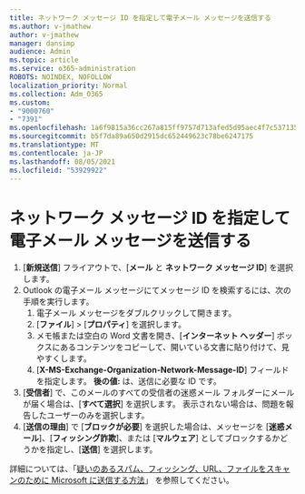 ```yaml
---
title: ネットワーク メッセージ ID を指定して電子メール メッセージを送信する
ms.author: v-jmathew
author: v-jmathew
manager: dansimp
audience: Admin
ms.topic: article
ms.service: o365-administration
ROBOTS: NOINDEX, NOFOLLOW
localization_priority: Normal
ms.collection: Adm_O365
ms.custom:
- "9000760"
- "7391"
ms.openlocfilehash: 1a6f9815a36cc267a815ff9757d713afed5d95aec4f7c537135c88cadf26cc51
ms.sourcegitcommit: b5f7da89a650d2915dc652449623c78be6247175
ms.translationtype: MT
ms.contentlocale: ja-JP
ms.lasthandoff: 08/05/2021
ms.locfileid: "53929922"
---
```

# <a name="submit-an-email-message-by-providing-the-network-message-id"></a>ネットワーク メッセージ ID を指定して電子メール メッセージを送信する

1. [**新規送信**] フライアウトで、[**メール** と **ネットワーク メッセージ ID**] を選択します。
2. Outlook の電子メール メッセージにてメッセージ ID を検索するには、次の手順を実行します。
    1. 電子メール メッセージをダブルクリックして開きます。
    1. [**ファイル**]  >  [**プロパティ**] を選択します。
    1. メモ帳または空白の Word 文書を開き、[**インターネット ヘッダー**] ボックスにあるコンテンツをコピーして、開いている文書に貼り付けて、見やすくします。
    1. [**X-MS-Exchange-Organization-Network-Message-ID**] フィールドを指定します。 **後の値:** は、送信に必要な ID です。
3. [**受信者**] で、このメールのすべての受信者の迷惑メール フォルダーにメールが届く場合は、[**すべて選択**] を選択します。 表示されない場合は、問題を報告したユーザーのみを選択します。
4. [**送信の理由**] で [**ブロックが必要**] を選択した場合は、メッセージを [**迷惑メール**]、[**フィッシング詐欺**]、または [**マルウェア**] としてブロックするかどうかを指定し、[**送信**] を選択します。

詳細については、「[疑いのあるスパム、フィッシング、URL、ファイルをスキャンのために Microsoft に送信する方法](https://go.microsoft.com/fwlink/?linkid=2101479)」 を参照してください。
